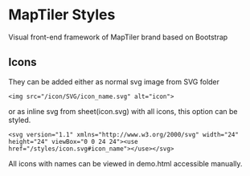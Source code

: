 # MapTiler Styles
Visual front-end framework of MapTiler brand based on Bootstrap
## Icons
They can be added either as normal svg image from SVG folder
```
<img src="/icon/SVG/icon_name.svg" alt="icon">
```
or as inline svg from sheet(icon.svg) with all icons, this option can be styled.
```
<svg version="1.1" xmlns="http://www.w3.org/2000/svg" width="24" height="24" viewBox="0 0 24 24"><use href="/styles/icon.svg#icon_name"></use></svg>
```
All icons with names can be viewed in demo.html accessible manually.
